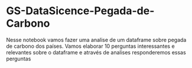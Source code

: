# GS-DataSicence-Pegada-de-Carbono
Nesse notebook vamos fazer uma analise de um dataframe sobre pegada de carbono dos países. Vamos elaborar 10 perguntas interessantes e relevantes sobre o dataframe e através de analises responderemos essas perguntas

